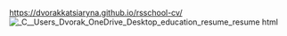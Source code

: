 https://dvorakkatsiaryna.github.io/rsschool-cv/
![_C__Users_Dvorak_OneDrive_Desktop_education_resume_resume html](https://user-images.githubusercontent.com/74607583/110348200-7095e280-8042-11eb-9b1b-cb11caf724f4.png)
